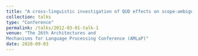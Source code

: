 ```yaml
---
title: "A cross-linguistic investigation of QUD effects on scope-ambiguity resolution"
collection: talks
type: "Conference"
permalink: /talks/2012-03-01-talk-1
venue: "The 26th Architectures and
Mechanisms for Language Processing Conference (AMLaP)"
date: 2020-09-03
---
```

